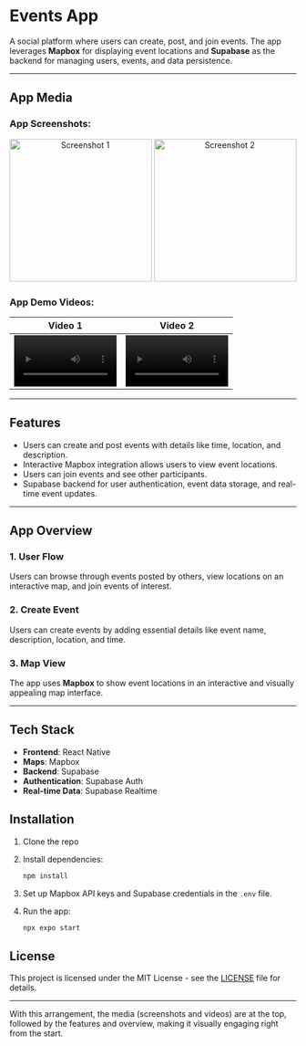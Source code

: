 

# Events App

A social platform where users can create, post, and join events. The app leverages **Mapbox** for displaying event locations and **Supabase** as the backend for managing users, events, and data persistence.

---

## App Media

### App Screenshots:
<p align="center"> <img src="https://github.com/user-attachments/assets/0d70903c-3849-4e7a-8830-f165753e61ed" alt="Screenshot 1" width="250"/> <img src="https://github.com/user-attachments/assets/e8fa1944-c7dc-4caf-85d2-5bd441790a64" alt="Screenshot 2" width="250"/> </p>

### App Demo Videos:


Video 1 | Video 2
:-: | :-:
<video src='https://github.com/user-attachments/assets/1e013a08-c83d-4c9e-90b5-1dee0d752a42' width=180/> | <video src='https://github.com/user-attachments/assets/92f1a757-5f37-4f23-8e65-eb6ed7f3165d' width=180/>








---

## Features
- Users can create and post events with details like time, location, and description.
- Interactive Mapbox integration allows users to view event locations.
- Users can join events and see other participants.
- Supabase backend for user authentication, event data storage, and real-time event updates.

---

## App Overview

### 1. User Flow
Users can browse through events posted by others, view locations on an interactive map, and join events of interest.

### 2. Create Event
Users can create events by adding essential details like event name, description, location, and time.

### 3. Map View
The app uses **Mapbox** to show event locations in an interactive and visually appealing map interface.

---

## Tech Stack

- **Frontend**: React Native
- **Maps**: Mapbox
- **Backend**: Supabase
- **Authentication**: Supabase Auth
- **Real-time Data**: Supabase Realtime

## Installation

1. Clone the repo

2. Install dependencies:
   ```bash
   npm install
   ```
3. Set up Mapbox API keys and Supabase credentials in the `.env` file.
4. Run the app:
   ```bash
   npx expo start
   ```

## License
This project is licensed under the MIT License - see the [LICENSE](LICENSE) file for details.

---

With this arrangement, the media (screenshots and videos) are at the top, followed by the features and overview, making it visually engaging right from the start.
